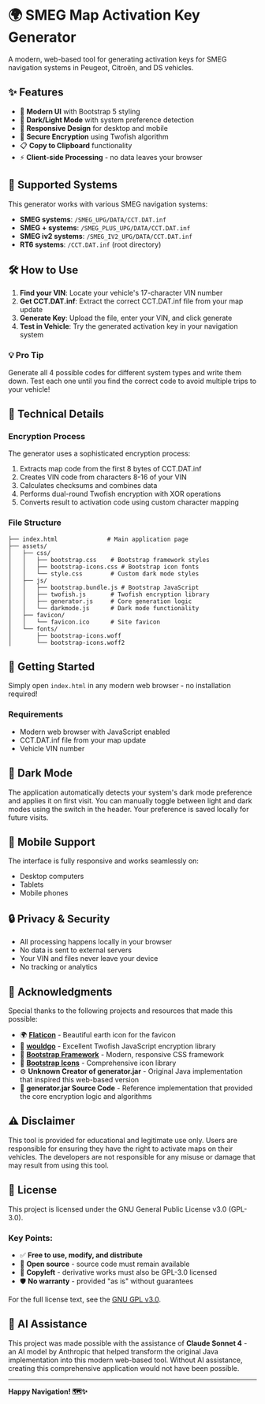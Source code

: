 # 🌍 SMEG Map Activation Key Generator

A modern, web-based tool for generating activation keys for SMEG navigation systems in Peugeot, Citroën, and DS vehicles.

## ✨ Features

- 🎨 **Modern UI** with Bootstrap 5 styling
- 🌙 **Dark/Light Mode** with system preference detection
- 📱 **Responsive Design** for desktop and mobile
- 🔐 **Secure Encryption** using Twofish algorithm
- 📋 **Copy to Clipboard** functionality
- ⚡ **Client-side Processing** - no data leaves your browser

## 🚗 Supported Systems

This generator works with various SMEG navigation systems:

- **SMEG systems**: `/SMEG_UPG/DATA/CCT.DAT.inf`
- **SMEG + systems**: `/SMEG_PLUS_UPG/DATA/CCT.DAT.inf`
- **SMEG iv2 systems**: `/SMEG_IV2_UPG/DATA/CCT.DAT.inf`
- **RT6 systems**: `/CCT.DAT.inf` (root directory)

## 🛠️ How to Use

1. **Find your VIN**: Locate your vehicle's 17-character VIN number
2. **Get CCT.DAT.inf**: Extract the correct CCT.DAT.inf file from your map update
3. **Generate Key**: Upload the file, enter your VIN, and click generate
4. **Test in Vehicle**: Try the generated activation key in your navigation system

### 💡 Pro Tip
Generate all 4 possible codes for different system types and write them down. Test each one until you find the correct code to avoid multiple trips to your vehicle!

## 🔧 Technical Details

### Encryption Process
The generator uses a sophisticated encryption process:
1. Extracts map code from the first 8 bytes of CCT.DAT.inf
2. Creates VIN code from characters 8-16 of your VIN
3. Calculates checksums and combines data
4. Performs dual-round Twofish encryption with XOR operations
5. Converts result to activation code using custom character mapping

### File Structure
```
├── index.html              # Main application page
├── assets/
│   ├── css/
│   │   ├── bootstrap.css    # Bootstrap framework styles
│   │   ├── bootstrap-icons.css # Bootstrap icon fonts
│   │   └── style.css        # Custom dark mode styles
│   ├── js/
│   │   ├── bootstrap.bundle.js # Bootstrap JavaScript
│   │   ├── twofish.js       # Twofish encryption library
│   │   ├── generator.js     # Core generation logic
│   │   └── darkmode.js      # Dark mode functionality
│   ├── favicon/
│   │   └── favicon.ico      # Site favicon
│   └── fonts/
│       ├── bootstrap-icons.woff
│       └── bootstrap-icons.woff2
```

## 🚀 Getting Started

Simply open `index.html` in any modern web browser - no installation required!

### Requirements
- Modern web browser with JavaScript enabled
- CCT.DAT.inf file from your map update
- Vehicle VIN number

## 🎨 Dark Mode

The application automatically detects your system's dark mode preference and applies it on first visit. You can manually toggle between light and dark modes using the switch in the header. Your preference is saved locally for future visits.

## 📱 Mobile Support

The interface is fully responsive and works seamlessly on:
- Desktop computers
- Tablets
- Mobile phones

## 🔒 Privacy & Security

- All processing happens locally in your browser
- No data is sent to external servers
- Your VIN and files never leave your device
- No tracking or analytics

## 🙏 Acknowledgments

Special thanks to the following projects and resources that made this possible:

- 🌍 **[Flaticon](https://www.flaticon.com/free-icon/earth_2072130)** - Beautiful earth icon for the favicon
- 🔐 **[wouldgo](https://github.com/wouldgo/twofish/)** - Excellent Twofish JavaScript encryption library
- 🎨 **[Bootstrap Framework](https://getbootstrap.com/docs/5.3/getting-started/download/)** - Modern, responsive CSS framework
- 🎯 **[Bootstrap Icons](https://icons.getbootstrap.com/)** - Comprehensive icon library
- ⚙️ **Unknown Creator of generator.jar** - Original Java implementation that inspired this web-based version
- 📝 **generator.jar Source Code** - Reference implementation that provided the core encryption logic and algorithms

## ⚠️ Disclaimer

This tool is provided for educational and legitimate use only. Users are responsible for ensuring they have the right to activate maps on their vehicles. The developers are not responsible for any misuse or damage that may result from using this tool.

## 📄 License

This project is licensed under the GNU General Public License v3.0 (GPL-3.0).

### Key Points:
- ✅ **Free to use, modify, and distribute**
- 📖 **Open source** - source code must remain available
- 🔄 **Copyleft** - derivative works must also be GPL-3.0 licensed
- 🛡️ **No warranty** - provided "as is" without guarantees

For the full license text, see the [GNU GPL v3.0](https://www.gnu.org/licenses/gpl-3.0.en.html).

## 🤖 AI Assistance

This project was made possible with the assistance of **Claude Sonnet 4** - an AI model by Anthropic that helped transform the original Java implementation into this modern web-based tool. Without AI assistance, creating this comprehensive application would not have been possible.

---

**Happy Navigation! 🗺️✨**